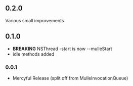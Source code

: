 ## 0.2.0

Various small improvements


## 0.1.0


* **BREAKING** NSThread -start is now --mulleStart
* idle methods added


### 0.0.1

* Mercyful Release (split off from MulleInvocationQueue)
